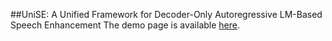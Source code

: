 ##UniSE: A Unified Framework for Decoder-Only Autoregressive LM-Based Speech Enhancement
The demo page is available [here](https://hyyan2k.github.io/UniSE/).
